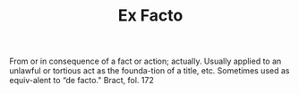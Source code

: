 ---
title: Ex Facto
letter: E
permalink: "/definitions/bld-ex-facto.html"
body: From or in consequence of a fact or action; actually. Usually applied to an
  unlawful or tortious act as the founda-tion of a title, etc. Sometimes used as equiv-alent
  to “de facto." Bract, fol. 172
published_at: '2018-07-07'
source: Black's Law Dictionary 2nd Ed (1910)
layout: post
---